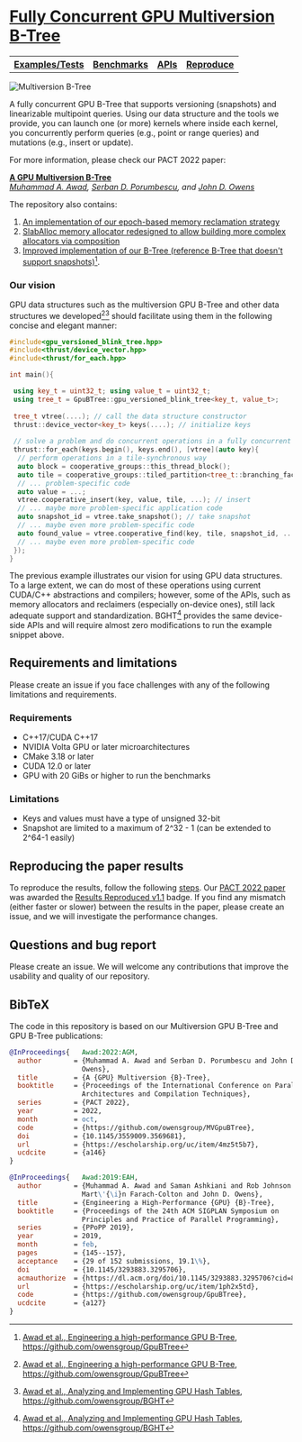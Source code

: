 # [Fully Concurrent GPU Multiversion B-Tree](https://dl.acm.org/doi/10.1145/3559009.3569681)


<table><tr>
<th><b><a href="https://github.com/owensgroup/MVGpuBTree/tree/main/test">Examples/Tests</a></b></th>
<th><b><a href="https://github.com/owensgroup/MVGpuBTree/tree/main/benchmarks">Benchmarks</a></b></th>
<th><b><a href="apis.md">APIs</a></b></th>
<th><b><a href="reproduce.md">Reproduce</a></b></th>
</tr></table>


![Multiversion B-Tree](/docs/vbtree-nobg.png)


A fully concurrent GPU B-Tree that supports versioning (snapshots) and linearizable multipoint queries. Using our data structure and the tools we provide, you can launch one (or more) kernels where inside each kernel, you concurrently perform queries (e.g., point or range queries) and mutations (e.g., insert or update).


For more information, please check our PACT 2022 paper:

[**A GPU Multiversion B-Tree**](https://dl.acm.org/doi/10.1145/3559009.3569681)<br>
*[Muhammad A. Awad](https://maawad.github.io/), [Serban D. Porumbescu](https://web.cs.ucdavis.edu/~porumbes/), and [John D. Owens](https://www.ece.ucdavis.edu/~jowens/)*

The repository also contains:
1. [An implementation of our epoch-based memory reclamation strategy](https://github.com/owensgroup/MVGpuBTree/blob/main/include/memory_reclaimer.hpp)
2. [SlabAlloc memory allocator redesigned to allow building more complex allocators via composition](https://github.com/owensgroup/MVGpuBTree/blob/main/include/slab_alloc.hpp)
3. [Improved implementation of our B-Tree (reference B-Tree that doesn't support snapshots)](https://github.com/owensgroup/MVGpuBTree/blob/main/include/gpu_blink_tree.hpp)[^1].

### Our vision

GPU data structures such as the multiversion GPU B-Tree and other data structures we developed[^1][^2] should facilitate using them in the following concise and elegant manner:

```c++
#include<gpu_versioned_blink_tree.hpp>
#include<thrust/device_vector.hpp>
#include<thrust/for_each.hpp>

int main(){

 using key_t = uint32_t; using value_t = uint32_t;
 using tree_t = GpuBTree::gpu_versioned_blink_tree<key_t, value_t>;
 
 tree_t vtree(....); // call the data structure constructor 
 thrust::device_vector<key_t> keys(....); // initialize keys
 
 // solve a problem and do concurrent operations in a fully concurrent manner
 thrust::for_each(keys.begin(), keys.end(), [vtree](auto key){ 
  // perform operations in a tile-synchronous way
  auto block = cooperative_groups::this_thread_block();
  auto tile = cooperative_groups::tiled_partition<tree_t::branching_factor>(block);
  // ... problem-specific code
  auto value = ...;
  vtree.cooperative_insert(key, value, tile, ...); // insert
  // ... maybe more problem-specific application code
  auto snapshot_id = vtree.take_snapshot(); // take snapshot
  // ... maybe even more problem-specific code
  auto found_value = vtree.cooperative_find(key, tile, snapshot_id, ...); // query
  // ... maybe even more problem-specific code
 });
}
```

The previous example illustrates our vision for using GPU data structures. To a large extent, we can do most of these operations using current CUDA/C++ abstractions and compilers; however, some of the APIs, such as memory allocators and reclaimers (especially on-device ones), still lack adequate support and standardization. BGHT[^2] provides the same device-side APIs and will require almost zero modifications to run the example snippet above.



## Requirements and limitations
Please create an issue if you face challenges with any of the following limitations and requirements.
### Requirements
* C++17/CUDA C++17
* NVIDIA Volta GPU or later microarchitectures
* CMake 3.18 or later
* CUDA 12.0 or later
* GPU with 20 GiBs or higher to run the benchmarks

### Limitations
* Keys and values must have a type of unsigned 32-bit
* Snapshot are limited to a maximum of 2^32 - 1 (can be extended to 2^64-1 easily)

## Reproducing the paper results
To reproduce the results, follow the following [steps](reproduce.md). Our [PACT 2022 paper](https://dl.acm.org/doi/10.1145/3559009.3569681) was awarded the [Results Reproduced v1.1](https://www.acm.org/publications/policies/artifact-review-and-badging-current) badge. If you find any mismatch (either faster or slower) between the results in the paper, please create an issue, and we will investigate the performance changes.

## Questions and bug report
Please create an issue. We will welcome any contributions that improve the usability and quality of our repository.

## BibTeX

The code in this repository is based on our Multiversion GPU B-Tree and GPU B-Tree publications:

```bibtex
@InProceedings{   Awad:2022:AGM,
  author        = {Muhammad A. Awad and Serban D. Porumbescu and John D.
                  Owens},
  title         = {A {GPU} Multiversion {B}-Tree},
  booktitle     = {Proceedings of the International Conference on Parallel
                  Architectures and Compilation Techniques},
  series        = {PACT 2022},
  year          = 2022,
  month         = oct,
  code          = {https://github.com/owensgroup/MVGpuBTree},
  doi           = {10.1145/3559009.3569681},
  url           = {https://escholarship.org/uc/item/4mz5t5b7},
  ucdcite       = {a146}
}
```
```bibtex
@InProceedings{   Awad:2019:EAH,
  author        = {Muhammad A. Awad and Saman Ashkiani and Rob Johnson and
                  Mart\'{\i}n Farach-Colton and John D. Owens},
  title         = {Engineering a High-Performance {GPU} {B}-Tree},
  booktitle     = {Proceedings of the 24th ACM SIGPLAN Symposium on
                  Principles and Practice of Parallel Programming},
  series        = {PPoPP 2019},
  year          = 2019,
  month         = feb,
  pages         = {145--157},
  acceptance    = {29 of 152 submissions, 19.1\%},
  doi           = {10.1145/3293883.3295706},
  acmauthorize  = {https://dl.acm.org/doi/10.1145/3293883.3295706?cid=81100458295},
  url           = {https://escholarship.org/uc/item/1ph2x5td},
  code          = {https://github.com/owensgroup/GpuBTree},
  ucdcite       = {a127}
}
```

[^1]: [Awad et al., Engineering a high-performance GPU B-Tree](https://escholarship.org/uc/item/1ph2x5td), https://github.com/owensgroup/GpuBTree
[^2]: [Awad et al., Analyzing and Implementing GPU Hash Tables](https://escholarship.org/uc/item/6cb1q6rz), https://github.com/owensgroup/BGHT
